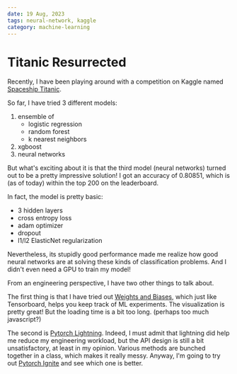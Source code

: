 ```yaml
---
date: 19 Aug, 2023
tags: neural-network, kaggle
category: machine-learning
---
```


# Titanic Resurrected

Recently, I have been playing around with a competition on Kaggle named [Spaceship Titanic](https://www.kaggle.com/competitions/spaceship-titanic).

So far, I have tried 3 different models:

1. ensemble of
   - logistic regression
   - random forest
   - k nearest neighbors
2. xgboost
3. neural networks

But what's exciting about it is that the third model (neural networks) turned out to be a pretty
impressive solution! I got an accuracy of 0.80851, which is (as of today) within the top 200 on the
leaderboard.

In fact, the model is pretty basic:

- 3 hidden layers
- cross entropy loss
- adam optimizer
- dropout
- l1/l2 ElasticNet regularization

Nevertheless, its stupidly good performance made me realize how good neural networks are at solving
these kinds of classification problems. And I didn't even need a GPU to train my model!

From an engineering perspective, I have two other things to talk about.

The first thing is that I have tried out [Weights and Biases](https://wandb.ai), which just like
Tensorboard, helps you keep track of ML experiments. The visualization is pretty great! But the loading
time is a bit too long. (perhaps too much javascript?)

The second is [Pytorch Lightning](https://lightning.ai). Indeed, I must admit that lightning did help me
reduce my engineering workload, but the API design is still a bit unsatisfactory, at least in my opinion.
Various methods are bunched together in a class, which makes it really messy. Anyway, I'm going to try
out [Pytorch Ignite](https://pytorch-ignite.ai) and see which one is better.

<script src="https://giscus.app/client.js"
        data-repo="acciochris/acciochris.github.io"
        data-repo-id="R_kgDOKDyTVg"
        data-category="Announcements"
        data-category-id="DIC_kwDOKDyTVs4CYZPy"
        data-mapping="pathname"
        data-strict="0"
        data-reactions-enabled="1"
        data-emit-metadata="0"
        data-input-position="bottom"
        data-theme="preferred_color_scheme"
        data-lang="en"
        data-loading="lazy"
        crossorigin="anonymous"
        async>
</script>
